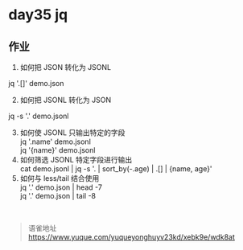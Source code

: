 # day35 jq
## 作业

1. 如何把 JSON 转化为 JSONL

jq '.[]' demo.json

2. 如何把 JSONL 转化为 JSON

jq -s '.' demo.jsonl

3. 如何使 JSONL 只输出特定的字段  
   jq '.name' demo.jsonl  
   jq '{name}' demo.jsonl
4. 如何筛选 JSONL 特定字段进行输出  
   cat demo.jsonl | jq -s '. | sort_by(-.age) | .[] | {name, age}'
5. 如何与 less/tail 结合使用  
    jq '.' demo.json | head -7  
   jq '.' demo.json | tail -8

<br>
  
> 语雀地址 https://www.yuque.com/yuqueyonghuyv23kd/xebk9e/wdk8at